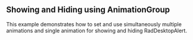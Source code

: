 ## Showing and Hiding using AnimationGroup
This example demonstrates how to set and use simultaneously multiple animations and single animation for showing and hiding RadDesktopAlert.

[//]: <keywords:animation, show, hide, desktopalert>